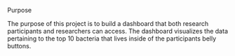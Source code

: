 <P>Purpose </P>
<P>The purpose of this project is to build a dashboard that both research participants and researchers can access. The dashboard visualizes the data pertaining to the top 10 bacteria that lives inside of the participants belly buttons.</P>
